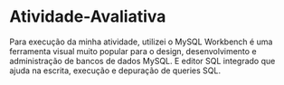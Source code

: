 # Atividade-Avaliativa



Para execução da minha atividade, utilizei o MySQL Workbench é uma ferramenta visual muito popular para o design, desenvolvimento e administração de bancos de dados MySQL. E editor SQL integrado que ajuda na escrita, execução e depuração de queries SQL.
